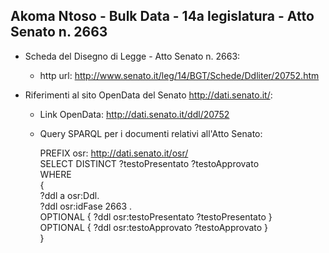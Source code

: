 ## Akoma Ntoso - Bulk Data - 14a legislatura - Atto Senato n. 2663 ##

* Scheda del Disegno di Legge - Atto Senato n. 2663:
	* http url: http://www.senato.it/leg/14/BGT/Schede/Ddliter/20752.htm

* Riferimenti al sito OpenData del Senato http://dati.senato.it/:
	* Link OpenData: http://dati.senato.it/ddl/20752
	* Query SPARQL per i documenti relativi all'Atto Senato:

        PREFIX osr: <http://dati.senato.it/osr/>  
		SELECT DISTINCT ?testoPresentato ?testoApprovato  
		WHERE  
		{  
		    ?ddl a osr:Ddl.  
		    ?ddl osr:idFase 2663 .  
		    OPTIONAL { ?ddl osr:testoPresentato ?testoPresentato }  
		    OPTIONAL { ?ddl osr:testoApprovato ?testoApprovato }  
		}
		